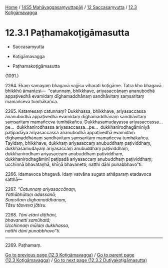 
[Home](/) / [14S5 Mahāvaggasaṃyuttapāḷi](../...md) / [12 Saccasaṃyutta](...md) / [12.3 Koṭigāmavagga](../14S5/12/12.3.md)

# 12.3.1 Paṭhamakoṭigāmasutta

* Saccasaṃyutta

* Koṭigāmavagga

* Paṭhamakoṭigāmasutta

(1091.)

2264\. Ekaṃ samayaṃ bhagavā vajjīsu viharati koṭigāme. Tatra kho bhagavā bhikkhū āmantesi—  “catunnaṃ, bhikkhave, ariyasaccānaṃ ananubodhā appaṭivedhā evamidaṃ dīghamaddhānaṃ sandhāvitaṃ saṃsaritaṃ mamañceva tumhākañca.

2265\. Katamesaṃ catunnaṃ? Dukkhassa, bhikkhave, ariyasaccassa ananubodhā appaṭivedhā evamidaṃ dīghamaddhānaṃ sandhāvitaṃ saṃsaritaṃ mamañceva tumhākañca. Dukkhasamudayassa ariyasaccassa…pe…  dukkhanirodhassa ariyasaccassa…pe…  dukkhanirodhagāminiyā paṭipadāya ariyasaccassa ananubodhā appaṭivedhā evamidaṃ dīghamaddhānaṃ sandhāvitaṃ saṃsaritaṃ mamañceva tumhākañca. Tayidaṃ, bhikkhave, dukkhaṃ ariyasaccaṃ anubuddhaṃ paṭividdhaṃ, dukkhasamudayaṃ ariyasaccaṃ anubuddhaṃ paṭividdhaṃ, dukkhanirodhaṃ ariyasaccaṃ anubuddhaṃ paṭividdhaṃ, dukkhanirodhagāminī paṭipadā ariyasaccaṃ anubuddhaṃ paṭividdhaṃ; ucchinnā bhavataṇhā, khīṇā bhavanetti; natthi dāni punabbhavo”ti.

2266\. Idamavoca bhagavā. Idaṃ vatvāna sugato athāparaṃ etadavoca satthā—

2267\. _“Catunnaṃ ariyasaccānaṃ,_  
_Yathābhūtaṃ adassanā;_  
_Saṃsitaṃ dīghamaddhānaṃ,_  
_Tāsu tāsveva jātisu._  


2268\. _Tāni etāni diṭṭhāni,_  
_bhavanetti samūhatā;_  
_Ucchinnaṃ mūlaṃ dukkhassa,_  
_natthi dāni punabbhavo”ti._  


---

2269\. Paṭhamaṃ.



[Go to previous page (12.3 Koṭigāmavagga)](../14S5/12/12.3.md) / [Go to parent page (12.3 Koṭigāmavagga)](../14S5/12/12.3.md) / [Go to next page (12.3.2 Dutiyakoṭigāmasutta)](12.3.2.md)


